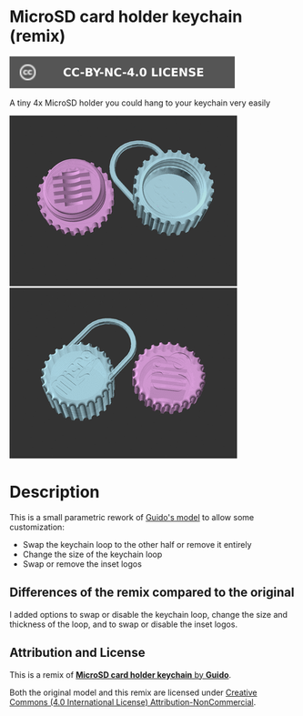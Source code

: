 # MicroSD card holder keychain (remix)

[![CC-BY-NC-4.0 license][license-badge]][license]

A tiny 4x MicroSD holder you could hang to your keychain very easily

![Model animation of keychain loop options](images/readme/demo-keychain-loop.gif)
![Model animation of logo options](images/readme/demo-logo.gif)

# Description

This is a small parametric rework of [Guido's model][original-model-url] to
allow some customization:

* Swap the keychain loop to the other half or remove it entirely
* Change the size of the keychain loop
* Swap or remove the inset logos

## Differences of the remix compared to the original

I added options to swap or disable the keychain loop, change the size and
thickness of the loop, and to swap or disable the inset logos.

## Attribution and License

This is a remix of
[**MicroSD card holder keychain** by **Guido**][original-model-url].

Both the original model and this remix are licensed under
[Creative Commons (4.0 International License) Attribution-NonCommercial][license].

[original-model-url]: https://www.printables.com/model/276691-microsd-card-holder-keychain
[license]: http://creativecommons.org/licenses/by-nc/4.0/
[license-badge]: /_static/license-badge-cc-by-nc-4.0.svg

